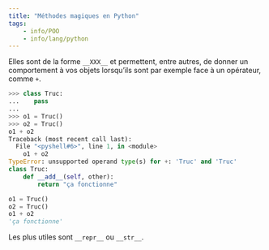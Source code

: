 ```yaml
---
title: "Méthodes magiques en Python"
tags:
    - info/POO
    - info/lang/python
---
```


Elles sont de la forme `__XXX__` et permettent, entre autres, de donner un comportement à vos objets lorsqu’ils sont par exemple face à un opérateur, comme `+`.

```python
>>> class Truc:
...    pass
...
>>> o1 = Truc()
>>> o2 = Truc()
o1 + o2
Traceback (most recent call last):
  File "<pyshell#6>", line 1, in <module>
    o1 + o2
TypeError: unsupported operand type(s) for +: 'Truc' and 'Truc'
class Truc:
    def __add__(self, other):
        return "ça fonctionne"

o1 = Truc()
o2 = Truc()
o1 + o2
'ça fonctionne'
```

Les plus utiles sont `__repr__` ou `__str__`.
